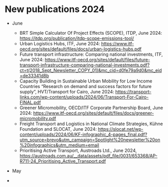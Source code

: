 # New publications 2024

- June
   - BRT Simple Calculator Of Project Effects (SCOPE), ITDP, June 2024: https://itdp.org/publication/itdp-scope-emissions-tool/
   - Urban Logistics Hubs, ITF, June 2024: https://www.itf-oecd.org/sites/default/files/docs/urban-logistics-hubs.pdf
   - Future transport infrastructure: Comparing national investments, ITF, June 2024: https://www.itf-oecd.org/sites/default/files/future-transport-infrastructure-comparing-national-investments.pdf?ct=t(2018_Sept_Newsletter_COPY_01)&mc_cid=d0fe79a9d0&mc_eid=de33341d8b
  - Capacity Building in Sustainable Urban Mobility for Low Income Countries “Research on demand and success factors for future supply”, HVT/Transport for Cairo, June 2024: https://transport-links.com/wp-content/uploads/2024/06/Transport-For-Cairo-FINAL.pdf
  - Greener Micromobility, OECD/ITF Corporate Partnership Board, June 2024: https://www.itf-oecd.org/sites/default/files/docs/greener-micromobility.pdf
  - Freight Transport and Logistics in National Climate Strategies, Kühne Foundation and SLOCAT, June 2024: https://slocat.net/wp-content/uploads/2024/06/KF-infographic_4-pages_final.pdf?utm_source=brevo&utm_campaign=Spotlight%20newsletter%20on%20infographics&utm_medium=email
  - Prioritising Active Transport, Austroads Ltd., June 2024, https://austroads.com.au/__data/assets/pdf_file/0031/653368/AP-R711-24_Prioritising_Active_Transport.pdf

- May
- 
